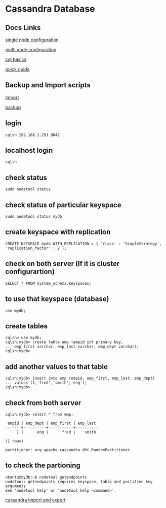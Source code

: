 # Cassandra Database


## Docs Links

[single node configuration]()

[multi node configuration]()

[cql basics]()

[quick guide]()


## Backup and Import scripts

[Import]()

[backup]()



## login

```
cqlsh 192.168.1.253 9042
```

## localhost login

```
cqlsh
```


## check status

```
sudo nodetool status
```

## check status of particular keyspace

```
sudo nodetool status mydb
```

## create keyspace with replication 

```
CREATE KEYSPACE mydb WITH REPLICATION = { 'class' : 'SimpleStrategy', 'replication_factor' : 2 };
```


## check on both server (If it is cluster configurartion)

```
SELECT * FROM system_schema.keyspaces;
```

## to use that keyspace (database)

```
use mydb;
```


## create tables

```
cqlsh> use mydb;
cqlsh:mydb> create table emp (empid int primary key,
... emp_first varchar, emp_last varchar, emp_dept varchar);
cqlsh:mydb>
```

## add another values to that table

```
cqlsh:mydb> insert into emp (empid, emp_first, emp_last, emp_dept)
... values (1,'fred','smith','eng');
cqlsh:mydb>
```

## check from both server

```
cqlsh:mydb> select * from emp;

 empid | emp_dept | emp_first | emp_last
-------+----------+-----------+----------
     1 |      eng |      fred |    smith

(1 rows)
```


```
partitioner: org.apache.cassandra.dht.RandomPartitioner
```

## to check the partioning

```
ubuntu@mydb:~$ nodetool getendpoints
nodetool: getendpoints requires keyspace, table and partition key arguments
See 'nodetool help' or 'nodetool help <command>'.
```



[cassandra import and export](https://github.com/linkbynet/cassandra-migrate-keyspace-from-cluster)